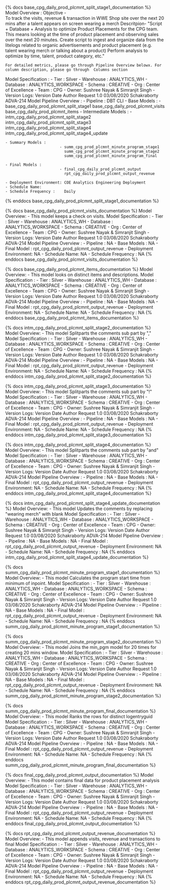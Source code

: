 {% docs base_cpg_daily_prod_plcmnt_split_stage1_documentation %}
Model Overview :
    Objective -  
       To track the visits, revenue & transaction in WWE Shop site over the next 20 mins after a talent appears on screen wearing a merch 
    Descritpion-
       "Script + Database + Analysis to optimize Product Placements for the CPG team. This means looking at the time of product placement and observing sales over the next 20 minutes.
       Create script to ingest and organize data from the litelogs related to organic advertisements and product placement (e.g. talent wearing merch or talking about a product)
       Perform analysis to optimize by time, talent, product category, etc."
        
    For detailed metrics, please go through Pipeline Overview belowx. For column description, please go through  Columns section  
Model Specification :
    - Tier :        Silver
    - Warehouse :   ANALYTICS_WH
    - Database :    ANALYTICS_WORKSPACE
    - Schema :      CREATIVE
    - Org :         Center of Excellence
    - Team :        CPG
    - Owner:        Sushree Nayak & Simranjit Singh
    - Version Logs:
        Version      Date            Author               Request
        1.0          03/08/2020     Schakraborty          ADVA-214
Model Pipeline Overview :
    - Pipeline  :             DBT CLI
    - Base Models : 
                            - base_cpg_daily_prod_plcmnt_split_stage1
                              base_cpg_daily_prod_plcmnt_visits
                              base_cpg_daily_prod_plcmnt_items
    - Intermediate Models : 
                            - intm_cpg_daily_prod_plcmnt_split_stage2 
                              intm_cpg_daily_prod_plcmnt_split_stage3
                              intm_cpg_daily_prod_plcmnt_split_stage4
                              intm_cpg_daily_prod_plcmnt_split_stage4_update 
                                                                     
    - Summary Models : 
                            - summ_cpg_prod_plcmnt_minute_program_stage1
                              summ_cpg_prod_plcmnt_minute_program_stage2
                              summ_cpg_prod_plcmnt_minute_program_final
                            
    - Final Models : 
                            - final_cpg_daily_prod_plcmnt_output 
                              rpt_cpg_daily_prod_plcmnt_output_revenue

    - Deployment Environment: COE Analytics Engineering Deployment
    - Schedule Name:          
    - Schedule Frequency :    Daily
{% enddocs base_cpg_daily_prod_plcmnt_split_stage1_documentation %}

{% docs base_cpg_daily_prod_plcmnt_visits_documentation %}
Model Overview:
    -   This model keeps a check on visits.
Model Specification :
    - Tier :        Silver
    - Warehouse :   ANALYTICS_WH
    - Database :    ANALYTICS_WORKSPACE
    - Schema :      CREATIVE
    - Org :         Center of Excellence
    - Team :        CPG
    - Owner:        Sushree Nayak & Simranjit Singh
    - Version Logs:
        Version      Date            Author               Request
        1.0          03/08/2020     Schakraborty          ADVA-214
Model Pipeline Overview :
    - Pipeline  :             NA
    - Base Models :           NA
    - Final Model :          rpt_cpg_daily_prod_plcmnt_output_revenue
    - Deployment Environment: NA
    - Schedule Name:          NA
    - Schedule Frequency :    NA
{% enddocs base_cpg_daily_prod_plcmnt_visits_documentation %}

{% docs base_cpg_daily_prod_plcmnt_items_documentation %}
Model Overview:
    -   This model looks on distinct items and descriptions.
Model Specification :
    - Tier :        Silver
    - Warehouse :   ANALYTICS_WH
    - Database :    ANALYTICS_WORKSPACE
    - Schema :      CREATIVE
    - Org :         Center of Excellence
    - Team :        CPG
    - Owner:        Sushree Nayak & Simranjit Singh
    - Version Logs:
        Version      Date            Author               Request
        1.0          03/08/2020     Schakraborty          ADVA-214
Model Pipeline Overview :
    - Pipeline  :             NA
    - Base Models :           NA
    - Final Model :          rpt_cpg_daily_prod_plcmnt_output_revenue
    - Deployment Environment: NA
    - Schedule Name:          NA
    - Schedule Frequency :    NA
{% enddocs base_cpg_daily_prod_plcmnt_items_documentation %}

{% docs intm_cpg_daily_prod_plcmnt_split_stage2_documentation %}
Model Overview:
    -   This model Splitparts the comments sub part by ","
Model Specification :
    - Tier :        Silver
    - Warehouse :   ANALYTICS_WH
    - Database :    ANALYTICS_WORKSPACE
    - Schema :      CREATIVE
    - Org :         Center of Excellence
    - Team :        CPG
    - Owner:        Sushree Nayak & Simranjit Singh
    - Version Logs:
        Version      Date            Author               Request
        1.0          03/08/2020     Schakraborty          ADVA-214
Model Pipeline Overview :
    - Pipeline  :             NA
    - Base Models :           NA
    - Final Model :          rpt_cpg_daily_prod_plcmnt_output_revenue
    - Deployment Environment: NA
    - Schedule Name:          NA
    - Schedule Frequency :    NA
{% enddocs intm_cpg_daily_prod_plcmnt_split_stage2_documentation %}

{% docs intm_cpg_daily_prod_plcmnt_split_stage3_documentation %}
Model Overview:
    -   This model Splitparts the comments sub part by "!"
Model Specification :
    - Tier :        Silver
    - Warehouse :   ANALYTICS_WH
    - Database :    ANALYTICS_WORKSPACE
    - Schema :      CREATIVE
    - Org :         Center of Excellence
    - Team :        CPG
    - Owner:        Sushree Nayak & Simranjit Singh
    - Version Logs:
        Version      Date            Author               Request
        1.0          03/08/2020     Schakraborty          ADVA-214
Model Pipeline Overview :
    - Pipeline  :             NA
    - Base Models :           NA
    - Final Model :          rpt_cpg_daily_prod_plcmnt_output_revenue
    - Deployment Environment: NA
    - Schedule Name:          NA
    - Schedule Frequency :    NA
{% enddocs intm_cpg_daily_prod_plcmnt_split_stage3_documentation %}

{% docs intm_cpg_daily_prod_plcmnt_split_stage4_documentation %}
Model Overview:
    -   This model Splitparts the comments sub part by "and"
Model Specification :
    - Tier :        Silver
    - Warehouse :   ANALYTICS_WH
    - Database :    ANALYTICS_WORKSPACE
    - Schema :      CREATIVE
    - Org :         Center of Excellence
    - Team :        CPG
    - Owner:        Sushree Nayak & Simranjit Singh
    - Version Logs:
        Version      Date            Author               Request
        1.0          03/08/2020     Schakraborty          ADVA-214
Model Pipeline Overview :
    - Pipeline  :             NA
    - Base Models :           NA
    - Final Model :          rpt_cpg_daily_prod_plcmnt_output_revenue
    - Deployment Environment: NA
    - Schedule Name:          NA
    - Schedule Frequency :    NA
{% enddocs intm_cpg_daily_prod_plcmnt_split_stage4_documentation %}

{% docs intm_cpg_daily_prod_plcmnt_split_stage4_update_documentation %}
Model Overview:
    -   This model Updates the comments by replacing "wearing merch" with blank
Model Specification :
    - Tier :        Silver
    - Warehouse :   ANALYTICS_WH
    - Database :    ANALYTICS_WORKSPACE
    - Schema :      CREATIVE
    - Org :         Center of Excellence
    - Team :        CPG
    - Owner:        Sushree Nayak & Simranjit Singh
    - Version Logs:
        Version      Date            Author               Request
        1.0          03/08/2020     Schakraborty          ADVA-214
Model Pipeline Overview :
    - Pipeline  :             NA
    - Base Models :           NA
    - Final Model :          rpt_cpg_daily_prod_plcmnt_output_revenue
    - Deployment Environment: NA
    - Schedule Name:          NA
    - Schedule Frequency :    NA
{% enddocs intm_cpg_daily_prod_plcmnt_split_stage4_update_documentation %}

{% docs summ_cpg_daily_prod_plcmnt_minute_program_stage1_documentation %}
Model Overview:
    -   This model Calculates the program start time from minimum of inpoint.
Model Specification :
    - Tier :        Silver
    - Warehouse :   ANALYTICS_WH
    - Database :    ANALYTICS_WORKSPACE
    - Schema :      CREATIVE
    - Org :         Center of Excellence
    - Team :        CPG
    - Owner:        Sushree Nayak & Simranjit Singh
    - Version Logs:
        Version      Date            Author               Request
        1.0          03/08/2020     Schakraborty          ADVA-214
Model Pipeline Overview :
    - Pipeline  :             NA
    - Base Models :           NA
    - Final Model :          rpt_cpg_daily_prod_plcmnt_output_revenue
    - Deployment Environment: NA
    - Schedule Name:          NA
    - Schedule Frequency :    NA
{% enddocs summ_cpg_daily_prod_plcmnt_minute_program_stage1_documentation %}

{% docs summ_cpg_daily_prod_plcmnt_minute_program_stage2_documentation %}
Model Overview:
    -   This model Joins the min_pgm model for 20 times for creating 20 mins window.
Model Specification :
    - Tier :        Silver
    - Warehouse :   ANALYTICS_WH
    - Database :    ANALYTICS_WORKSPACE
    - Schema :      CREATIVE
    - Org :         Center of Excellence
    - Team :        CPG
    - Owner:        Sushree Nayak & Simranjit Singh
    - Version Logs:
        Version      Date            Author               Request
        1.0          03/08/2020     Schakraborty          ADVA-214
Model Pipeline Overview :
    - Pipeline  :             NA
    - Base Models :           NA
    - Final Model :          rpt_cpg_daily_prod_plcmnt_output_revenue
    - Deployment Environment: NA
    - Schedule Name:          NA
    - Schedule Frequency :    NA
{% enddocs summ_cpg_daily_prod_plcmnt_minute_program_stage2_documentation %}

{% docs summ_cpg_daily_prod_plcmnt_minute_program_final_documentation %}
Model Overview:
    -   This model Ranks the rows for distinct logentryguid
Model Specification :
    - Tier :        Silver
    - Warehouse :   ANALYTICS_WH
    - Database :    ANALYTICS_WORKSPACE
    - Schema :      CREATIVE
    - Org :         Center of Excellence
    - Team :        CPG
    - Owner:        Sushree Nayak & Simranjit Singh
    - Version Logs:
        Version      Date            Author               Request
        1.0          03/08/2020     Schakraborty          ADVA-214
Model Pipeline Overview :
    - Pipeline  :             NA
    - Base Models :           NA
    - Final Model :          rpt_cpg_daily_prod_plcmnt_output_revenue
    - Deployment Environment: NA
    - Schedule Name:          NA
    - Schedule Frequency :    NA
{% enddocs summ_cpg_daily_prod_plcmnt_minute_program_final_documentation %}

{% docs final_cpg_daily_prod_plcmnt_output_documentation %}
Model Overview:
    -   This model contains final data for product placement analysis
Model Specification :
    - Tier :        Silver
    - Warehouse :   ANALYTICS_WH
    - Database :    ANALYTICS_WORKSPACE
    - Schema :      CREATIVE
    - Org :         Center of Excellence
    - Team :        CPG
    - Owner:        Sushree Nayak & Simranjit Singh
    - Version Logs:
        Version      Date            Author               Request
        1.0          03/08/2020     Schakraborty          ADVA-214
Model Pipeline Overview :
    - Pipeline  :             NA
    - Base Models :           NA
    - Final Model :          rpt_cpg_daily_prod_plcmnt_output_revenue
    - Deployment Environment: NA
    - Schedule Name:          NA
    - Schedule Frequency :    NA
{% enddocs final_cpg_daily_prod_plcmnt_output_documentation %}

{% docs rpt_cpg_daily_prod_plcmnt_output_revenue_documentation %}
Model Overview:
    -   This model appends visits, revenue and transactions to final
Model Specification :
    - Tier :        Silver
    - Warehouse :   ANALYTICS_WH
    - Database :    ANALYTICS_WORKSPACE
    - Schema :      CREATIVE
    - Org :         Center of Excellence
    - Team :        CPG
    - Owner:        Sushree Nayak & Simranjit Singh
    - Version Logs:
        Version      Date            Author               Request
        1.0          03/08/2020     Schakraborty          ADVA-214
Model Pipeline Overview :
    - Pipeline  :             NA
    - Base Models :           NA
    - Final Model :          rpt_cpg_daily_prod_plcmnt_output_revenue
    - Deployment Environment: NA
    - Schedule Name:          NA
    - Schedule Frequency :    NA
{% enddocs rpt_cpg_daily_prod_plcmnt_output_revenue_documentation %}